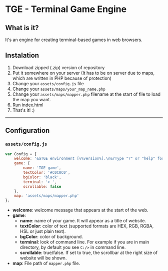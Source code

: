 # TGE - Terminal Game Engine

## What is it?
It's an engine for creating terminal-based games in web browsers.

## Instalation
1. Download zipped (.zip) version of repository
2. Put it somewhere on your server (It has to be on server due to maps, which are written in PHP because of protection)
3. Change your `assets/config.js` file
4. Change your `assets/maps/your_map_name.php`
5. Change your `assets/maps/mapper.php` filename at the start of file to load the map you want.
6. Run index.html
7. That's it! :)

---
## Configuration

### `assets/config.js`
```javascript
var Config = {
	welcome: '&aTGE environment [v%version%].\n&rType "?" or "help" for help.',
	game: {
		name: 'TGE game',
		textColor: '#C0C0C0',
		bgColor: 'black',
		terminal: '> ',
		scrollable: false
	},
	map: 'assets/maps/mapper.php'
};
```
* **welcome**: welcome message that appears at the start of the web.
* **game**:
  * **name**: name of your game. It will appear as a title of website.
  * **textColor**: color of text (supported formats are HEX, RGB, RGBA, HSL or just plain text).
  * **bgColor**: color of background.
  * **terminal**: look of command line. For example if you are in main directory, by default you see `C:/>` in command line.
  * **scrollable**: true/false. If set to true, the scrollbar at the right size of website will be shown.
* **map**: File path of `mapper.php` file.
